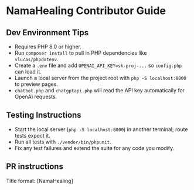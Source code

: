 # NamaHealing Contributor Guide

## Dev Environment Tips
- Requires PHP 8.0 or higher.
- Run `composer install` to pull in PHP dependencies like `vlucas/phpdotenv`.
- Create a `.env` file and add `OPENAI_API_KEY=sk-proj-...` so `config.php` can load it.
- Launch a local server from the project root with `php -S localhost:8000` to preview pages.
- `chatbot.php` and `chatgptapi.php` will read the API key automatically for OpenAI requests.

## Testing Instructions
- Start the local server (`php -S localhost:8000`) in another terminal; route tests expect it.
- Run all tests with `./vendor/bin/phpunit`.
- Fix any test failures and extend the suite for any code you modify.

## PR instructions
Title format: [NamaHealing] <Title>
